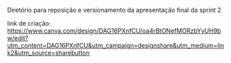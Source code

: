 Diretório para reposição e versionamento da apresentação final da sprint 2

link de criação:
https://www.canva.com/design/DAG16PXnfCU/oa4rBtONefMORzbYyUH9bw/edit?utm_content=DAG16PXnfCU&utm_campaign=designshare&utm_medium=link2&utm_source=sharebutton

